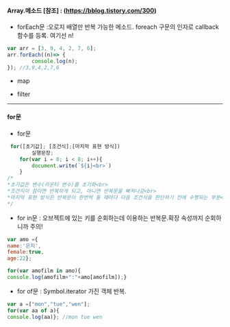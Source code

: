 
#### Array.메소드 [참조] : (https://bblog.tistory.com/300)


- forEach문 :오로지 배열만 반복 가능한 메소드. foreach 구문의 인자로 callback 함수를 등록. 여기선 n! <br> 

```javascript
var arr = [3, 9, 4, 2, 7, 6];
arr.forEach((n)=> {
        console.log(n);
}); //3,9,4,2,7,6
```

- map

- filter

---

#### for문

- for문<br>
```javascript
 for([초기값]; [조건식];[마지막 표현 방식])
        실행문장;
    for(var i = 0; i < 8; i++){
        document.write(`${i}<br>`)
    }
/*
*초기값은 변수(카운터 변수)를 초기화<br>
*조건식이 참이면 반복하게 되고, 아니면 반복문을 빠져나감<br>
*마지막 표현 방식은 반복문이 한번씩 돌 때마다 다음 조건식을 판단하기 전에 수행되는 부분<br>
*/
```

- for in문 : 오브젝트에 있는 키를 순회하는데 이용하는 반복문.확장 속성까지 순회하니까 주의! <br>
```javascript
var amo ={
name:'은지',
female:true,
age:22};

for(var amofilm in amo){
console.log(amofilm+":"+amo[amofilm]);}
```

- for of문 : Symbol.iterator 가진 객체 반복. <br>
```javascript
var a =["mon","tue","wen"];
for(var aa of a){
console.log(aa)}; //mon tue wen 
